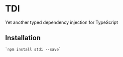 # TDI

Yet another typed dependency injection for TypeScript


## Installation

    `npm install stdi --save`
